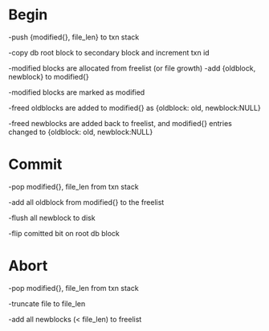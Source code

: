 


Begin
=====

-push {modified{}, file_len} to txn stack

-copy db root block to secondary block and increment txn id

-modified blocks are allocated from freelist (or file growth)
    -add {oldblock, newblock} to modified{}

-modified blocks are marked as modified

-freed oldblocks are added to modified{} as {oldblock: old, newblock:NULL}

-freed newblocks are added back to freelist, and modified{} entries changed to {oldblock: old, newblock:NULL}



Commit
======

-pop modified{}, file_len from txn stack

-add all oldblock from modified{} to the freelist

-flush all newblock to disk

-flip comitted bit on root db block



Abort
=====

-pop modified{}, file_len from txn stack

-truncate file to file_len

-add all newblocks (< file_len) to freelist


